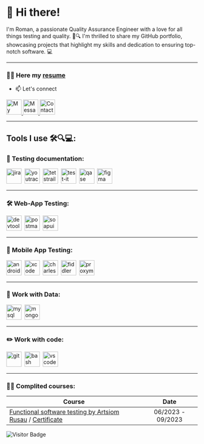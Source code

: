 # 👋 Hi there!
 <p>I'm Roman, a passionate Quality Assurance Engineer with a love for all things testing and quality. 🧪🔍 I'm thrilled to share my GitHub portfolio, showcasing projects that highlight my skills and dedication to ensuring top-notch software. 💻</p>

---

### 👨‍💻 Here my <a href="">resume</a>


- 📫 Let's connect 
<a href="https://www.linkedin.com/in/roman-piatnichuk-418297200/" target="_blank">
  <img src="https://www.svgrepo.com/show/349436/linkedin.svg" alt="My LinkedIn" width="40" height="40">
</a> 
<a href="https://t.me/amzvdk" target="_blank">
  <img src="https://telegram.org/img/t_logo.png" alt="Message me on Telegram" width="40" height="40">
</a>
<a href="mailto:r.piatnichuk@gmail.com" target="_blank">
  <img src="https://www.svgrepo.com/show/452213/gmail.svg" alt="Contact via Gmail" width="40" height="40">
</a> 

---
## Tools I use 🛠️🔍💻:






### 📁 Testing documentation:

<div>
  <img src="https://cdn.jsdelivr.net/gh/devicons/devicon/icons/jira/jira-original.svg" title="jira" alt="jira" width="40" height="40"/>&nbsp
  <img src="https://upload.wikimedia.org/wikipedia/commons/thumb/8/8d/YouTrack_Icon.svg/1024px-YouTrack_Icon.svg.png?20200803082248" title="youtrack" alt="youtrack" width="40" height="40"/>&nbsp
  <img src="https://codahosted.io/packs/21236/unversioned/assets/LOGO/ba1091c59bab89cd2fd0f289622731fe16113d7b00905abe64759c313a4b73b76c1b0426076ed76cb74752234c734131df46992d5b8b48fc13e264240e4f7119f736cfeb64df36ded54b5cbf6198b9cadedf18dd0cac5c7dbcd16e6336c29363cd1292ba" title="testrail" alt="tetstrail" width="40" height="40"/>&nbsp
  <img src="https://docs.testit.software/images/testit_logo_icon.png" title="test-it" alt="test-it" width="40" height="40"/>&nbsp
  <img src="https://luna1.co/eb0187.png" title="qase" alt="qase" width="40" height="40"/>&nbsp
  <img src="https://cdn.jsdelivr.net/gh/devicons/devicon/icons/figma/figma-original.svg" title="figma" alt="figma" width="40" height="40"/>&nbsp
</div>

---

### 🛠 Web-App Testing:

<div>
  <img src="https://d33wubrfki0l68.cloudfront.net/38b5c953a4667366685d55db55d057c86db1fc54/a0fdc/static/acae6b24d940347661ca901ea07f47c1/chrome-dev-logo-icon.png" title="devtools" alt="devtools" width="40" height="40"/>&nbsp
  <img src="https://camo.githubusercontent.com/1ddb829eadd69575898bcb8eaf9d49cf9a7cffa159c1f82d2e954da19a271371/68747470733a2f2f757877696e672e636f6d2f77702d636f6e74656e742f7468656d65732f757877696e672f646f776e6c6f61642f6272616e64732d616e642d736f6369616c2d6d656469612f706f73746d616e2d69636f6e2e706e67" title="postman" alt="postman" width="40" height="40"/>&nbsp
  <img src="https://static0.smartbear.co/smartbearbrand/media/images/home/soapui-icon.svg" title="soapui" alt="soapui" width="40" height="40"/>&nbsp
</div>

---

### 📱 Mobile App Testing:

<div>
  <img src="https://cdn.jsdelivr.net/gh/devicons/devicon/icons/androidstudio/androidstudio-original.svg" title="android-studio" alt="android-studio" width="40" height="40"/>&nbsp
  <img src="https://cdn.jsdelivr.net/gh/devicons/devicon/icons/xcode/xcode-original.svg" title="xcode" alt="xcode" width="40" height="40"/>&nbsp
  <img src="https://cdn.icon-icons.com/icons2/3053/PNG/512/charles_proxy_macos_bigsur_icon_190302.png" title="charles-proxy" alt="charles-proxy" width="40" height="40"/>&nbsp
  <img src="https://www.megaleechers.com/storage/Fiddler-Everywhere-Icon.png" title="fiddler" alt="fiddler" width="40" height="40"/>&nbsp
  <img src="https://pbs.twimg.com/profile_images/1589614420766126080/slAIVDtr_400x400.jpg" title="proxyman" alt="proxyman" width="40" height="40"/>&nbsp
</div>


---

### 💾 Work with Data:

<div>
  <img src="https://cdn.jsdelivr.net/gh/devicons/devicon/icons/mysql/mysql-original.svg" title="mysql" alt="mysql" width="40" height="40"/>&nbsp
  <img src="https://cdn.jsdelivr.net/gh/devicons/devicon/icons/mongodb/mongodb-original.svg" title="mongodb" alt="mongodb" width="40" height="40"/>&nbsp
</div>

---

### ✏️ Work with code:

<div>
  <img src="https://cdn.jsdelivr.net/gh/devicons/devicon/icons/git/git-original.svg" title="git" alt="git" width="40" height="40"/>&nbsp
  <img src="https://upload.wikimedia.org/wikipedia/commons/thumb/4/4b/Bash_Logo_Colored.svg/1024px-Bash_Logo_Colored.svg.png?20180723054350" title="bash" alt="bash" width="40" height="40"/>&nbsp
  <img src="https://cdn.jsdelivr.net/gh/devicons/devicon/icons/vscode/vscode-original.svg" title="vscode" alt="vscode" width="40" height="40"/>&nbsp
  
</div>

---

 ### 👨‍🎓 Complited courses:

| Course                                                           | Date             |
| ----------------------------------------------------------------| :---------------: |
| <a href="https://www.artsiomrusau.com/qa-from-scratch#tariffs">Functional software testing by Artsiom Rusau</a> / <a href="">Certificate</a>                          | 06/2023 - 09/2023 |



![Visitor Badge](https://visitor-badge.laobi.icu/badge?page_id=amzvdk)
